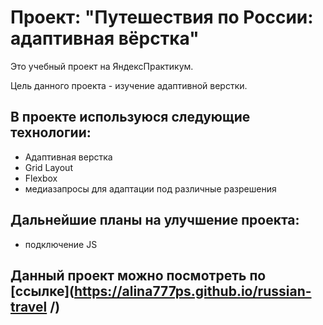 
# Проект: "Путешествия по России: адаптивная вёрстка"

Это учебный проект на ЯндексПрактикум. 

Цель данного проекта - изучение адаптивной верстки.

## В проекте используюся следующие технологии:

* Адаптивная верстка
* Grid Layout
* Flexbox
* медиазапросы для адаптации под различные разрешения

## Дальнейшие планы на улучшение проекта:
- подключение JS

## Данный проект можно поcмотреть по [ссылке](https://alina777ps.github.io/russian-travel /) 

